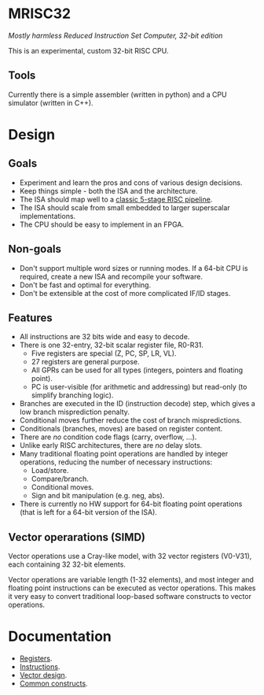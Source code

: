 # MRISC32
*Mostly harmless Reduced Instruction Set Computer, 32-bit edition*

This is an experimental, custom 32-bit RISC CPU.

## Tools

Currently there is a simple assembler (written in python) and a CPU simulator (written in C++).

# Design

## Goals

* Experiment and learn the pros and cons of various design decisions.
* Keep things simple - both the ISA and the architecture.
* The ISA should map well to a [classic 5-stage RISC pipeline](https://en.wikipedia.org/wiki/Classic_RISC_pipeline).
* The ISA should scale from small embedded to larger superscalar implementations.
* The CPU should be easy to implement in an FPGA.


## Non-goals

* Don't support multiple word sizes or running modes. If a 64-bit CPU is required, create a new ISA and recompile your software.
* Don't be fast and optimal for everything.
* Don't be extensible at the cost of more complicated IF/ID stages.


## Features

* All instructions are 32 bits wide and easy to decode.
* There is one 32-entry, 32-bit scalar register file, R0-R31.
  - Five registers are special (Z, PC, SP, LR, VL).
  - 27 registers are general purpose.
  - All GPRs can be used for all types (integers, pointers and floating point).
  - PC is user-visible (for arithmetic and addressing) but read-only (to simplify branching logic).
* Branches are executed in the ID (instruction decode) step, which gives a low branch misprediction penalty.
* Conditional moves further reduce the cost of branch mispredictions.
* Conditionals (branches, moves) are based on register content.
* There are *no* condition code flags (carry, overflow, ...).
* Unlike early RISC architectures, there are *no* delay slots.
* Many traditional floating point operations are handled by integer operations, reducing the number of necessary instructions:
  - Load/store.
  - Compare/branch.
  - Conditional moves.
  - Sign and bit manipulation (e.g. neg, abs).
* There is currently no HW support for 64-bit floating point operations (that is left for a 64-bit version of the ISA).


## Vector operarations (SIMD)

Vector operations use a Cray-like model, with 32 vector registers (V0-V31), each containing 32 32-bit elements.

Vector operations are variable length (1-32 elements), and most integer and floating point instructions can be executed as vector operations. This makes it very easy to convert traditional loop-based software constructs to vector operations.


# Documentation

* [Registers](doc/Registers.md).
* [Instructions](doc/Instructions.md).
* [Vector design](doc/VectorDesign.md).
* [Common constructs](doc/CommonConstructs.md).

